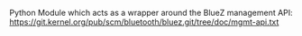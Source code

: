 Python Module which acts as a wrapper around the BlueZ management API:
https://git.kernel.org/pub/scm/bluetooth/bluez.git/tree/doc/mgmt-api.txt
